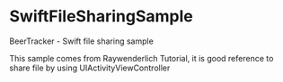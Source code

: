 # SwiftFileSharingSample
BeerTracker - Swift file sharing sample

This sample comes from Raywenderlich Tutorial, it is good reference to share file by using UIActivityViewController
